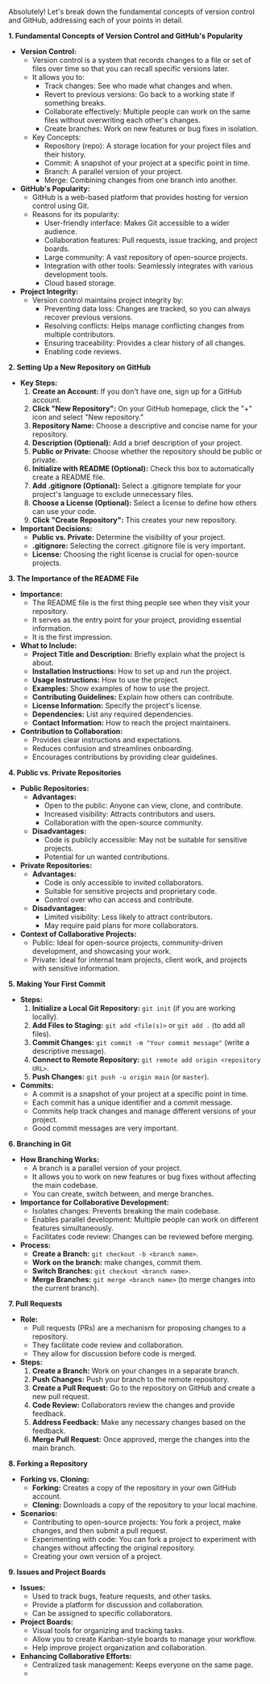 Absolutely! Let's break down the fundamental concepts of version control and GitHub, addressing each of your points in detail.

**1. Fundamental Concepts of Version Control and GitHub's Popularity**

* **Version Control:**
    * Version control is a system that records changes to a file or set of files over time so that you can recall specific versions later.
    * It allows you to:
        * Track changes: See who made what changes and when.
        * Revert to previous versions: Go back to a working state if something breaks.
        * Collaborate effectively: Multiple people can work on the same files without overwriting each other's changes.
        * Create branches: Work on new features or bug fixes in isolation.
    * Key Concepts:
        * Repository (repo): A storage location for your project files and their history.
        * Commit: A snapshot of your project at a specific point in time.
        * Branch: A parallel version of your project.
        * Merge: Combining changes from one branch into another.
* **GitHub's Popularity:**
    * GitHub is a web-based platform that provides hosting for version control using Git.
    * Reasons for its popularity:
        * User-friendly interface: Makes Git accessible to a wider audience.
        * Collaboration features: Pull requests, issue tracking, and project boards.
        * Large community: A vast repository of open-source projects.
        * Integration with other tools: Seamlessly integrates with various development tools.
        * Cloud based storage.
* **Project Integrity:**
    * Version control maintains project integrity by:
        * Preventing data loss: Changes are tracked, so you can always recover previous versions.
        * Resolving conflicts: Helps manage conflicting changes from multiple contributors.
        * Ensuring traceability: Provides a clear history of all changes.
        * Enabling code reviews.

**2. Setting Up a New Repository on GitHub**

* **Key Steps:**
    1.  **Create an Account:** If you don't have one, sign up for a GitHub account.
    2.  **Click "New Repository":** On your GitHub homepage, click the "+" icon and select "New repository."
    3.  **Repository Name:** Choose a descriptive and concise name for your repository.
    4.  **Description (Optional):** Add a brief description of your project.
    5.  **Public or Private:** Choose whether the repository should be public or private.
    6.  **Initialize with README (Optional):** Check this box to automatically create a README file.
    7.  **Add .gitignore (Optional):** Select a .gitignore template for your project's language to exclude unnecessary files.
    8.  **Choose a License (Optional):** Select a license to define how others can use your code.
    9.  **Click "Create Repository":** This creates your new repository.
* **Important Decisions:**
    * **Public vs. Private:** Determine the visibility of your project.
    * **.gitignore:** Selecting the correct .gitignore file is very important.
    * **License:** Choosing the right license is crucial for open-source projects.

**3. The Importance of the README File**

* **Importance:**
    * The README file is the first thing people see when they visit your repository.
    * It serves as the entry point for your project, providing essential information.
    * It is the first impression.
* **What to Include:**
    * **Project Title and Description:** Briefly explain what the project is about.
    * **Installation Instructions:** How to set up and run the project.
    * **Usage Instructions:** How to use the project.
    * **Examples:** Show examples of how to use the project.
    * **Contributing Guidelines:** Explain how others can contribute.
    * **License Information:** Specify the project's license.
    * **Dependencies:** List any required dependencies.
    * **Contact Information:** How to reach the project maintainers.
* **Contribution to Collaboration:**
    * Provides clear instructions and expectations.
    * Reduces confusion and streamlines onboarding.
    * Encourages contributions by providing clear guidelines.

**4. Public vs. Private Repositories**

* **Public Repositories:**
    * **Advantages:**
        * Open to the public: Anyone can view, clone, and contribute.
        * Increased visibility: Attracts contributors and users.
        * Collaboration with the open-source community.
    * **Disadvantages:**
        * Code is publicly accessible: May not be suitable for sensitive projects.
        * Potential for un wanted contributions.
* **Private Repositories:**
    * **Advantages:**
        * Code is only accessible to invited collaborators.
        * Suitable for sensitive projects and proprietary code.
        * Control over who can access and contribute.
    * **Disadvantages:**
        * Limited visibility: Less likely to attract contributors.
        * May require paid plans for more collaborators.
* **Context of Collaborative Projects:**
    * Public: Ideal for open-source projects, community-driven development, and showcasing your work.
    * Private: Ideal for internal team projects, client work, and projects with sensitive information.

**5. Making Your First Commit**

* **Steps:**
    1.  **Initialize a Local Git Repository:** `git init` (if you are working locally).
    2.  **Add Files to Staging:** `git add <file(s)>` or `git add .` (to add all files).
    3.  **Commit Changes:** `git commit -m "Your commit message"` (write a descriptive message).
    4.  **Connect to Remote Repository:** `git remote add origin <repository URL>`.
    5.  **Push Changes:** `git push -u origin main` (or `master`).
* **Commits:**
    * A commit is a snapshot of your project at a specific point in time.
    * Each commit has a unique identifier and a commit message.
    * Commits help track changes and manage different versions of your project.
    * Good commit messages are very important.

**6. Branching in Git**

* **How Branching Works:**
    * A branch is a parallel version of your project.
    * It allows you to work on new features or bug fixes without affecting the main codebase.
    * You can create, switch between, and merge branches.
* **Importance for Collaborative Development:**
    * Isolates changes: Prevents breaking the main codebase.
    * Enables parallel development: Multiple people can work on different features simultaneously.
    * Facilitates code review: Changes can be reviewed before merging.
* **Process:**
    * **Create a Branch:** `git checkout -b <branch name>`.
    * **Work on the branch:** make changes, commit them.
    * **Switch Branches:** `git checkout <branch name>`.
    * **Merge Branches:** `git merge <branch name>` (to merge changes into the current branch).

**7. Pull Requests**

* **Role:**
    * Pull requests (PRs) are a mechanism for proposing changes to a repository.
    * They facilitate code review and collaboration.
    * They allow for discussion before code is merged.
* **Steps:**
    1.  **Create a Branch:** Work on your changes in a separate branch.
    2.  **Push Changes:** Push your branch to the remote repository.
    3.  **Create a Pull Request:** Go to the repository on GitHub and create a new pull request.
    4.  **Code Review:** Collaborators review the changes and provide feedback.
    5.  **Address Feedback:** Make any necessary changes based on the feedback.
    6.  **Merge Pull Request:** Once approved, merge the changes into the main branch.

**8. Forking a Repository**

* **Forking vs. Cloning:**
    * **Forking:** Creates a copy of the repository in your own GitHub account.
    * **Cloning:** Downloads a copy of the repository to your local machine.
* **Scenarios:**
    * Contributing to open-source projects: You fork a project, make changes, and then submit a pull request.
    * Experimenting with code: You can fork a project to experiment with changes without affecting the original repository.
    * Creating your own version of a project.

**9. Issues and Project Boards**

* **Issues:**
    * Used to track bugs, feature requests, and other tasks.
    * Provide a platform for discussion and collaboration.
    * Can be assigned to specific collaborators.
* **Project Boards:**
    * Visual tools for organizing and tracking tasks.
    * Allow you to create Kanban-style boards to manage your workflow.
    * Help improve project organization and collaboration.
* **Enhancing Collaborative Efforts:**
    * Centralized task management: Keeps everyone on the same page.
    * 